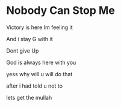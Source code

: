 #  Nobody Can Stop Me

Victory is here Im feeling it

And i stay G with it

Dont give Up 

God is always here with you


yess why will u will do that 

after i had told u not to

lets get the mullah